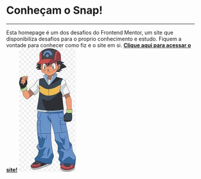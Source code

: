 # Conheçam o Snap!
***

Esta homepage é um dos desafios do Frontend Mentor, um site que disponibiliza desafios para o proprio conhecimento e estudo.
Fiquem a vontade para conhecer como fiz e o site em si.
**[Clique aqui para acessar o site!](https://viniciuskenji7.github.io/snap/)**
![Alt text](download.jpg)
